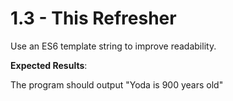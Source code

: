 # 1.3 - This Refresher

Use an ES6 template string to improve readability.

**Expected Results**:

The program should output "Yoda is 900 years old"

